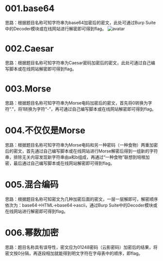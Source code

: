 # 001.base64
思路：根据题目名称可知字符串为base64加密后的密文，此处可通过Burp Suite中的Decoder模块或在线网站进行解密即可得到flag。
![avatar](https://github.com/2hub0/CTF-notes/blob/master/%E6%94%BB%E9%98%B2%E4%B8%96%E7%95%8C/CRYPTO/pictures/001-1.png)

# 002.Caesar
思路：根据题目名称可知字符串为Caesar密码加密后的密文，此处可通过自己编写脚本或在线网站解密即可得到flag。

# 003.Morse
思路：根据题目名称可知字符串为Morse电码加密后的密文，首先将0转换为字符“.”，将1转换为字符“-”，再可通过自己编写脚本或在线网站解密即可得到flag。

# 004.不仅仅是Morse
思路：根据题目名称可知字符串为Morse电码和另一种密码（一种食物）两重加密后的密文，首先通过自己编写脚本或在线网站进行Morse解密后得到一组新的字符串，排除无关内容发现新字符串由a和b组成，再通过“一种食物”联想到培根加密，最后通过自己编写脚本或在线网站解密即可得到flag。

# 005.混合编码
思路：根据题目名称可知密文为几种加密后面的密文，一层一层解即可，解密顺序依次为：base64->HTML->base64->ascii，通过Burp Suite中的Decoder模块或在线网站进行解密即可得到flag。

# 006.幂数加密
思路：题目名称具有误导性，密文应为01248密码（云影密码）加密后的结果，将密文按0分隔，再逐段相加就能得到明文字符在字母表中的顺序，即flag。
